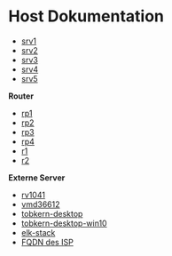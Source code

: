 # Host Dokumentation

* [srv1](../srv1)
* [srv2](../srv2)
* [srv3](../srv3)
* [srv4](../srv4)
* [srv5](../srv5)

**Router**

* [rp1](../rp1)
* [rp2](../rp2)
* [rp3](../rp3)
* [rp4](../rp4)
* [r1](../r1)
* [r2](../r2)

**Externe Server**

* [rv1041](../rv1041)
* [vmd36612](../vmd36612)
* [tobkern-desktop](../tobkern-desktop)
* [tobkern-desktop-win10](../tobkern-desktop-win10)
* [elk-stack](../elk-stack)
* [FQDN des ISP](https://x4d084861.dyn.telefonica.de)
